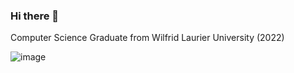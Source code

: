 ### Hi there 👋

Computer Science Graduate from Wilfrid Laurier University (2022)

![image](https://www.codewars.com/users/TheGhost44/badges/large)

